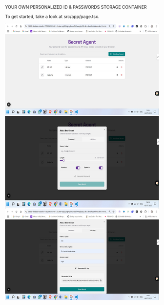 YOUR OWN PERSONALIZED ID & PASSWORDS STORAGE CONTAINER

To get started, take a look at src/app/page.tsx.

<div align="center">
  <img height="300" src="https://github.com/NINJAHATTORI004/secretnotfound/blob/master/1"  />
</div>

<div align="center">
  <img height="300" src="https://github.com/NINJAHATTORI004/secretnotfound/blob/master/2"  />
</div>

<div align="center">
  <img height="300" src="https://github.com/NINJAHATTORI004/secretnotfound/blob/master/3"  />
</div>
